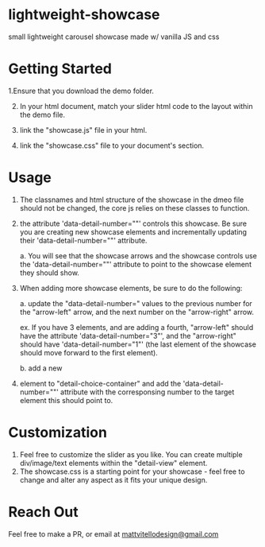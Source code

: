 # lightweight-showcase
small lightweight carousel showcase made w/ vanilla JS and css

# Getting Started

1.Ensure that you download the demo folder.

2. In your html document, match your slider html code to the layout within the demo file.

3. link the "showcase.js" file in your html.

4. link the "showcase.css" file to your document's <head> section.

# Usage
    
1. The classnames and html structure of the showcase in the dmeo file should not be changed, the core js relies on these classes to function.
2. the attribute 'data-detail-number=""' controls this showcase. Be sure you are creating new showcase elements and incrementally updating their 'data-detail-number=""' attribute.
    
    a. You will see that the showcase arrows and the showcase controls use the 'data-detail-number=""' attribute to point to the showcase element they should show.
    
3. When adding more showcase elements, be sure to do the following: 
    
    a. update the "data-detail-number=" values to the previous number for the "arrow-left" arrow, and the next number on the "arrow-right" arrow.
    
      ex. If you have 3 elements, and are adding a fourth, "arrow-left" should have the attribute 'data-detail-number="3"', and the "arrow-right" should have 'data-detail-number="1"' (the last element of the showcase should move forward to the first element).
    
    b. add a new <li> element to "detail-choice-container" and add the 'data-detail-number=""' attribute with the corresponsing number to the target element this should point to.
    


# Customization
    
1. Feel free to customize the slider as you like. You can create multiple div/image/text elements within the "detail-view" element.
2. The showcase.css is a starting point for your showcase - feel free to change and alter any aspect as it fits your unique design.
  
# Reach Out
    
Feel free to make a PR, or email at mattvitellodesign@gmail.com
